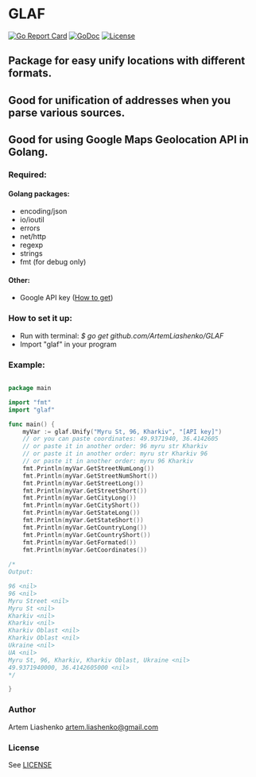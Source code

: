# GLAF #
[![Go Report Card](https://goreportcard.com/badge/github.com/ArtemLiashenko/GLAF)](https://goreportcard.com/report/github.com/ArtemLiashenko/GLAF) 
[![GoDoc](https://godoc.org/github.com/ArtemLiashenko/GLAF?status.svg)](https://godoc.org/github.com/ArtemLiashenko/GLAF)
[![License](https://img.shields.io/aur/license/yaourt.svg)](https://github.com/ArtemLiashenko/GLAF/blob/master/LICENSE)

## Package for easy unify locations with different formats. ##
## Good for unification of addresses when you parse various sources. ##
## Good for using Google Maps Geolocation API in Golang. ##

### Required: ###

#### Golang packages: ####
* encoding/json
* io/ioutil
* errors
* net/http
* regexp
* strings
* fmt (for debug only)

#### Other: ####
* Google API key ([How to get](https://developers.google.com/maps/documentation/geocoding/get-api-key))

### How to set it up: ###
* Run with terminal: *$ go get github.com/ArtemLiashenko/GLAF*
* Import "glaf" in your program

### Example: ###


```go

package main

import "fmt"
import "glaf"

func main() {
	myVar := glaf.Unify("Myru St, 96, Kharkiv", "[API key]")
	// or you can paste coordinates: 49.9371940, 36.4142605
	// or paste it in another order: 96 myru str Kharkiv
	// or paste it in another order: myru str Kharkiv 96
	// or paste it in another order: myru 96 Kharkiv
	fmt.Println(myVar.GetStreetNumLong())
	fmt.Println(myVar.GetStreetNumShort())
	fmt.Println(myVar.GetStreetLong())
	fmt.Println(myVar.GetStreetShort())
	fmt.Println(myVar.GetCityLong())
	fmt.Println(myVar.GetCityShort())
	fmt.Println(myVar.GetStateLong())
	fmt.Println(myVar.GetStateShort())
	fmt.Println(myVar.GetCountryLong())
	fmt.Println(myVar.GetCountryShort())
	fmt.Println(myVar.GetFormated())
	fmt.Println(myVar.GetCoordinates())
	
/*
Output:

96 <nil>
96 <nil>
Myru Street <nil>
Myru St <nil>
Kharkiv <nil>
Kharkiv <nil>
Kharkiv Oblast <nil>
Kharkiv Oblast <nil>
Ukraine <nil>
UA <nil>
Myru St, 96, Kharkiv, Kharkiv Oblast, Ukraine <nil>
49.9371940000, 36.4142605000 <nil>
*/	

}
```


### Author ###
Artem Liashenko <artem.liashenko@gmail.com>

### License ###
See [LICENSE](https://github.com/ArtemLiashenko/GLAF/blob/master/LICENSE)
